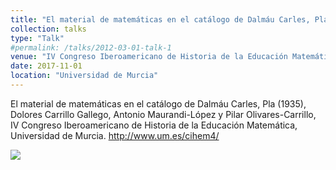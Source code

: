 ```yaml
---
title: "El material de matemáticas en el catálogo de Dalmáu Carles, Pla (1935)"
collection: talks
type: "Talk"
#permalink: /talks/2012-03-01-talk-1
venue: "IV Congreso Iberoamericano de Historia de la Educación Matemática"
date: 2017-11-01
location: "Universidad de Murcia"
---
```


El material de matemáticas en el catálogo de Dalmáu Carles, Pla (1935),
Dolores Carrillo Gallego, Antonio Maurandi-López y Pilar Olivares-Carrillo, IV Congreso Iberoamericano de Historia de la Educación Matemática, Universidad de Murcia. <http://www.um.es/cihem4/>


[![](https://amaurandi.github.io/files/chiem-carrillo-maurandi-olivares-v.png)](https://amaurandi.github.io/files/chiem-carrillo-maurandi-olivares-v.pdf)
